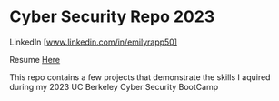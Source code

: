 # Cyber Security Repo 2023
LinkedIn [www.linkedin.com/in/emilyrapp50]

Resume [Here](https://tinyurl.com/ypd8k8uj)

This repo contains a few projects that demonstrate the skills I aquired during my 2023 UC Berkeley Cyber Security BootCamp

